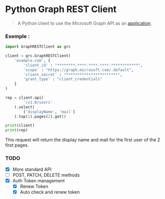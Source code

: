 # Python Graph REST Client

> A Python client to use the Microsoft Graph API as an [application](https://docs.microsoft.com/en-us/graph/auth-v2-service).

### Exemple : 

```python
import GraphRESTClient as grc

client = grc.GraphRESTClient(
    'example.com', {
        'client_id' : "********-****-****-****-************",
        'scope' : "https://graph.microsoft.com/.default",
        'client_secret' : "***********************",
        'grant_type' : "client_credentials"
    }
)

rep = client.api(
        '/v1.0/users'
    ).select(
        ['displayName', 'mail']
    ).top(1).pages(2).get()

print(client)
print(rep)
```

This request will return the display name and mail for the first user of the 2 first pages.

### TODO
- [x] More standard API
- [ ] POST, PATCH, DELETE methods
- [x] Auth Token management
    - [x] Renew Token
    - [x] Auto check and renew token